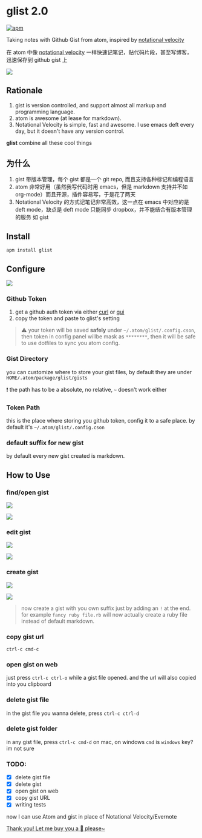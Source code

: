 # glist 2.0

[![apm](https://img.shields.io/apm/dm/glist.svg?maxAge=2592000)](https://atom.io/packages/glist)

Taking notes with Github Gist from atom, inspired by [notational velocity](http://notational.net/)

在 atom 中像 [notational velocity](http://notational.net/) 一样快速记笔记，贴代码片段，甚至写博客，迅速保存到 github gist 上

![](http://notational.net/images/notational-diagram.png)

## Rationale
1. gist is version controlled, and support almost all markup and programming language.
2. atom is awesome (at lease for markdown).
3. Notational Velocity is simple, fast and awesome. I use emacs deft every day, but it doesn't have any version control.

**glist** combine all these cool things

## 为什么
1. gist 带版本管理，每个 gist 都是一个 git repo, 而且支持各种标记和编程语言
2. atom 非常好用（虽然我写代码时用 emacs，但是 markdown 支持并不如 org-mode）而且开源，插件容易写，于是花了两天
3. Notational Velocity 的方式记笔记非常高效，这一点在 emacs 中对应的是 deft mode，缺点是 deft mode 只能同步 dropbox，并不能结合有版本管理的服务 如 gist

## Install
```
apm install glist
```

## Configure
![](https://www.evernote.com/l/ABfoXCABoadBmpTgE92e5DtGnt61pgXFfs4B/image.png)
### Github Token
1. get a github auth token via either [curl](https://developer.github.com/v3/oauth_authorizations/#create-a-new-authorization) or [gui](https://github.com/blog/1509-personal-api-tokens)
2. copy the token and paste to glist's setting
> ⚠ your token will be saved **safely** under `~/.atom/glist/.config.cson`, then token in config panel willbe mask as `********`, then it will be safe to use dotfiles to sync you atom config.

### Gist Directory
you can customize where to store your gist files, by default they are under `HOME/.atom/package/glist/gists`

:heavy_exclamation_mark: the path has to be a absolute, no relative, `~` doesn't work either

### Token Path
this is the place where storing you github token, config it to a safe place. by default it's `~/.atom/glist/.config.cson`

### default suffix for new gist
by default every new gist created is markdown.

## How to Use

### find/open gist
![](https://github.com/jcouyang/glist/raw/master/imgs/Styleguide_-__Users_jcouyang_Develop_glist_-_Atom.png)

![](https://github.com/jcouyang/glist/raw/master/imgs/react-tips_md_-__Users_jcouyang_Develop_glist_-_Atom_2.png)
### edit gist
![](https://github.com/jcouyang/glist/raw/master/imgs/react-tips_md_-__Users_jcouyang_Develop_glist_-_Atom_1.png)

![](https://github.com/jcouyang/glist/raw/master/imgs/react-tips_md_-__Users_jcouyang_Develop_glist_-_Atom.png)
### create gist
![](https://github.com/jcouyang/glist/raw/master/imgs/README_md_-__Users_jcouyang_Develop_glist_-_Atom.png)

![](https://github.com/jcouyang/glist/raw/master/imgs/some-not_exist_gist_md_-__Users_jcouyang__atom_packages_glist_gists_-_Atom.png)

> now create a gist with you own suffix just by adding an `!` at the end. for example `fancy ruby file.rb` will now actually create a ruby file instead of default markdown.

### copy gist url
`ctrl-c cmd-c`

### open gist on web
just press `ctrl-c ctrl-o` while a gist file opened. and the url will also copied into you clipboard

### delete gist file
in the gist file you wanna delete, press `ctrl-c ctrl-d`

### delete gist folder
in any gist file, press `ctrl-c cmd-d` on mac, on windows `cmd` is `windows` key? im not sure

### TODO:
- [X] delete gist file
- [X] delete gist
- [X] open gist on web
- [X] copy gist URL
- [X] writing tests

now I can use Atom and gist in place of Notational Velocity/Evernote

[Thank you! Let me buy you a :beer: please~](https://gum.co/3q)

